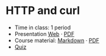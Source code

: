 # HTTP and curl

- Time in class: 1 period
- Presentation
  [Web](https://heig-vd-dai-course.github.io/heig-vd-dai-course/21-ssh-and-scp/)
  ·
  [PDF](https://heig-vd-dai-course.github.io/heig-vd-dai-course/21-ssh-and-scp/21-ssh-and-scp-presentation.pdf)
- Course material: [Markdown](./COURSE_MATERIAL.md) ·
  [PDF](https://heig-vd-dai-course.github.io/heig-vd-dai-course/21-ssh-and-scp/21-ssh-and-scp-course-material.pdf)
- [Quiz](https://quiz.beescreens.ch/quiz?url=https://raw.githubusercontent.com/heig-vd-dai-course/heig-vd-dai-course/main/21-ssh-and-scp/quiz.yaml)
